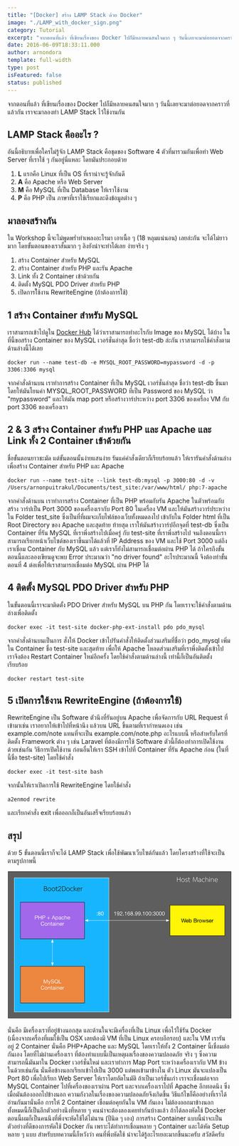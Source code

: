 ```yaml
---
title: "[Docker] สร้าง LAMP Stack ด้วย Docker"
image: "./LAMP_with_docker_sign.png"
category: Tutorial
excerpt: "จากตอนที่แล้ว ที่เขียนเรื่องของ Docker ไปก็มีหลายคนสนใจมาก ๆ วันนี้เลยจะมาต่อยอดจากคราวที่แล้วกัน เราจะมาลองทำ LAMP Stack ไว้ใช้งานกัน"
date: 2016-06-09T18:33:11.000
author: arnondora
template: full-width
type: post
isFeatured: false
status: published
---
```


จากตอนที่แล้ว ที่เขียนเรื่องของ Docker ไปก็มีหลายคนสนใจมาก ๆ วันนี้เลยจะมาต่อยอดจากคราวที่แล้วกัน เราจะมาลองทำ LAMP Stack ไว้ใช้งานกัน

## LAMP Stack คืออะไร ?
อันนี้อธิบายเพื่อใครไม่รู้จัก LAMP Stack คือชุดของ Software 4 ตัวที่มารวมกันเพื่อทำ Web Server ที่เราใช้ ๆ กันอยู่นี่แหละ โดยมันประกอบด้วย

1. **L** แรกคือ Linux ที่เป็น OS ที่เราน่าจะรู้จักกันดี
2. **A** คือ Apache หรือ Web Server
3. **M** คือ MySQL ที่เป็น Database ให้เราใช้งาน
4. **P** คือ PHP เป็น ภาษาที่เราใช้เรียกและดึงข้อมูลต่าง ๆ

## มาลองสร้างกัน
ใน Workshop นี้จะไม่พูดพร่ำทำเพลงอะไรมา เอาเนื้อ ๆ (18 หลุมแน่นอน) เลยล่ะกัน จะได้ไม่ยาวมาก โดยขั้นตอนของเราสั้นมาก ๆ ลิงยังน่าจะทำได้เลย ง่ายจริง ๆ

1. สร้าง Container สำหรับ MySQL
2. สร้าง Container สำหรับ PHP และรัน Apache
3. Link ทั้ง 2 Container เข้าด้วยกัน
4. ติดตั้ง MySQL PDO Driver สำหรับ PHP
5. เปิดการใ้ช้งาน RewriteEngine (ถ้าต้องการใช้)

## 1 สร้าง Container สำหรับ MySQL

เราสามารถเข้าไปดูใน [Docker Hub][0] ได้ว่าเราสามารถทำอะไรกับ Image ของ MySQL ได้บ้าง ในที่นี้ขอสร้าง Container ของ MySQL เวอร์ชั่นล่าสุด ชื่อว่า test-db ล่ะกัน เราสามารถใช้คำสั่งตามด้านล่างนี้ได้เลย

    docker run --name test-db -e MYSQL_ROOT_PASSWORD=mypassword -d -p 3306:3306 mysql

จากคำสั่งด้านบน เราทำการสร้าง Container ที่เป็น MySQL เวอร์ชั่นล่าสุด ชื่อว่า test-db ขึ้นมา โดยให้มันโยนค่า MYSQL\_ROOT\_PASSWORD ที่เป็น Password ของ MySQL ว่า "mypassword" และให้มัน map port หรือสร้างวาร์ประหว่าง port 3306 ของเครื่อง VM กับ port 3306 ของเครื่องเรา

## 2 & 3 สร้าง Container สำหรับ PHP และ Apache และ Link ทั้ง 2 Container เข้าด้วยกัน

ชื่อขั้นตอนยาวชะมัด แต่ขั้นตอนนั้นง่ายแสนง่าย รันแค่คำสั่งเดียวก็เรียบร้อยแล้ว ให้เรารันคำสั่งด้านล่าง เพื่อสร้าง Container สำหรับ PHP และ Apache

    docker run --name test-site --link test-db:mysql -p 3000:80 -d -v /Users/arnonpuitrakul/Documents/test_site:/var/www/html/ php:7-apache

จากคำสั่งด้านบน เราทำการสร้าง Container ที่เป็น PHP พร้อมกับรัน Apache ในตัวพร้อมกับสร้าง วาร์ปเป็น Port 3000 ของเครื่องเรากับ Port 80 ในเครื่อง VM และให้มันสร้างวาร์ประหว่างใน Folder test\_site ซึ่งเป็นที่ที่ผมจะเก็บไฟล์ของเว็บทั้งหมดลงไป เข้ากับใน Folder html ที่เป็น Root Directory ของ Apache
และสุดท้าย ท้ายสุด เราให้มันสร้างวาร์ปอีกจุดที่ test-db ซึ่งเป็น Container ที่รัน MySQL ที่เราพึ่งสร้างไปเมื่อครู่ กับ test-site ที่เราพึ่งสร้างไป
จนถึงตอนนี้เราสามารถเรียกหน้าเว็บไซต์ของเราขึ้นมาได้แล้วที่ IP Address ของ VM และใช้ Port 3000 แต่ถึงเราเชื่อม Container กับ MySQL แล้ว แต่เราก็ยังไม่สามารถเชื่อมต่อผ่าน PHP ได้ ถ้าใครถึงขั้นตอนนี้และลองเขียนดูจะพบ Error ประมาณว่า "no driver found" อะไรประมาณนี้ จึงต้องทำขั้นตอนที่ 4 ต่อเพื่อให้เราสามารถเชื่อมต่อ MySQL ผ่าน PHP ได้

## 4 ติดตั้ง MySQL PDO Driver สำหรับ PHP
ในขั้นตอนนี้เราจะมาติดตั้ง PDO Driver สำหรับ MySQL บน PHP กัน โดยเราจะใช้คำสั่งตามด้านล่างเพื่อติดตั้ง

    docker exec -it test-site docker-php-ext-install pdo pdo_mysql

จากคำสั่งด้านบนเป็นการ สั่งให้ Docker เข้าไปรันคำสั่งให้ติดตั้งส่วนเสริมที่ชื่อว่า pdo\_mysql เพิ่มใน Container ชื่อ test-site และสุดท้าย เพื่อให้ Apache โหลดส่วนเสริมที่เราพึ่งติดตั้งเข้าไป เราจึงต้อง Restart Container ใหม่อีกครั้ง โดยใช้คำสั่งตามด้านล่างนี้ เท่านี้ก็เป็นอันติดตั้งเรียบร้อย

    docker restart test-site

## 5 เปิดการใช้งาน RewriteEngine (ถ้าต้องการใช้)
RewriteEngine เป็น Software ตัวนึงที่รันอยู่บน Apache เพื่อจัดการกับ URL Request ที่เข้ามาเช่น เราอยากให้เข้าไปที่หน้านึง แล้วบน URL ขึ้นตามที่เรากำหนดเอง เช่น example.com/note แทนที่จะเป็น example.com/note.php อะไรแบบนี้ หรือสำหรับใครที่ติดตั้ง Framework ต่าง ๆ เช่น Laravel ที่ต้องมีการใช้ Software ตัวนี้ก็ต้องทำการเปิดใช้งานด้วยเช่นกัน วิธีการเปิดใช้งาน ก่อนอื่นให้เรา SSH เข้าไปที่ Container ที่รัน Apache ก่อน (ในที่นี้ชื่อ test-site) โดยใช้คำสั่ง

    docker exec -it test-site bash

จากนั้นให้เราเปิดการใช้ RewriteEngine โดยใช้คำสั่ง

    a2enmod rewrite

และเรียกคำสั่ง exit เพื่อออกก็เป็นอันเสร็จเรียบร้อยแล้ว

## สรุป
ด้วย 5 ขั้นตอนนี้เราก็จะได้ LAMP Stack เพื่อใช้พัฒนาเว็บไซต์กันแล้ว โดยโครงสร้างที่ใช้จะเป็นตามรูปภาพนี้

![LAMP Stack Architecture Mapping](./LAMP_with_docker_1.png)

นั่นคือ มีเครื่องเราที่อยู่ข้างนอกสุด และด้านในจะมีเครื่องที่เป็น Linux เพื่อไว้ใช้รัน Docker (เนื่องจากเครื่องที่ผมใช้เป็น OSX เลยต้องมี VM ที่เป็น Linux ครอบอีกรอบ) และใน VM เรารันอยู่ 2 Container นั่นคือ PHP+Apache และ MySQL โดยเราให้ทั้ง 2 Container นี้เชื่อมต่อกันเอง โดยที่ไม่ผ่านเครื่องเรา ที่ต้องทำแบบนี้เป็นเหตุผลเรื่องของความปลอดภัย จริง ๆ ซึ่งความสามารถนี้มันมาใน Docker เวอร์ชั่นใหม่ และเราทำการ Map Port ระหว่างเครื่องเรากับ VM ข้างในด้วยเช่นกัน นั่นคือข้างนอกเรียกเข้าไปเป็น 3000 แต่พอเข้ามาข้างใน ตัว Linux มันจะแปลงเป็น Port 80 เพื่อไปเรียก Web Server ให้เราโดยอัตโนมัติ
ถ้าเป็นเวอร์ชั่นเก่า เราจะเชื่อมต่อจาก MySQL Container ไปที่เครื่องของเราผ่าน Port และจากเครื่องเราไปที่ Apache อีกทอดนึง ซึ่งเมื่อมันต้องออกไปข้างนอก ความกังวลในเรื่องของความปลอดภัยจึงเกิดขึ้น วิธีแก้ไขก็คืออย่างที่เราได้อ่านกันมานั่นคือ การให้ 2 Container เชื่อมต่อคุยกันใน VM กันเอง ไม่ต้องออกมาข้างนอก
ทั้งหมดนี้ก็เป็นอีกตัวอย่างนึงที่หลาย ๆ คนน่าจะต้องลองเคยทำกันบ้างแล้ว ถ้าได้ลองหัดใช้ Docker ตอนนี้ผมก็เป็นคนนึงที่พึ่งจะหัดใช้ได้ไม่นาน (ปีนิด ๆ เอง) การสร้าง Container แบบนี้น่าจะเป็นตัวอย่างที่ดีของการหัดใช้ Docker กัน เพราะได้ทำการเชื่อมหลาย ๆ  Container และได้หัด Setup หลาย ๆ แบบ สำหรับบทความนี้ก็หวังว่า คนที่พึ่งหัดใช้ น่าจะได้รู้อะไรเยอะมากขึ้นนะครับ สวัสดีครับ

[0]: https://hub.docker.com
[1]: http://128.199.220.9/wp-content/uploads/2016/06/LAMP_with_docker_1.png
